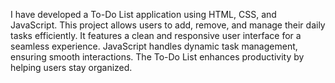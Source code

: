 I have developed a To-Do List application using HTML, CSS, and JavaScript.
This project allows users to add, remove, and manage their daily tasks efficiently.
It features a clean and responsive user interface for a seamless experience.
JavaScript handles dynamic task management, ensuring smooth interactions.
The To-Do List enhances productivity by helping users stay organized.
